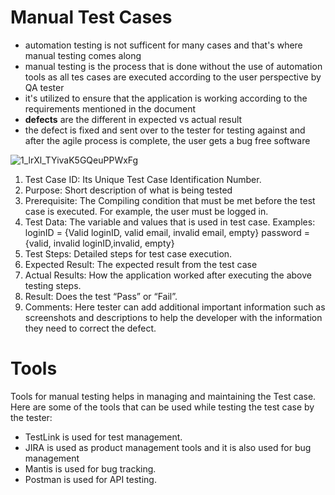# Manual Test Cases
- automation testing is not sufficent for many cases and that's where manual testing comes along
- manual testing is the process that is done without the use of automation tools as all tes cases are executed according to the user perspective by QA tester
- it's utilized to ensure that the application is working according to the requirements mentioned in the document
- **defects** are the different in expected vs actual result
- the defect is fixed and sent over to the tester for testing against and after the agile process is complete, the user gets a bug free software

![1_lrXl_TYivaK5GQeuPPWxFg](https://user-images.githubusercontent.com/59414750/108419763-2c0be980-71f0-11eb-8e8d-cf2d9e6631b1.jpeg)

1. Test Case ID: Its Unique Test Case Identification Number.
2. Purpose: Short description of what is being tested
3. Prerequisite: The Compiling condition that must be met before the test case is executed. For example, the user must be logged in.
4. Test Data: The variable and values that is used in test case. Examples: loginID = {Valid loginID, valid email, invalid email, empty} password = {valid, invalid loginID,invalid, empty}
5. Test Steps: Detailed steps for test case execution.
6. Expected Result: The expected result from the test case
7. Actual Results: How the application worked after executing the above testing steps.
8. Result: Does the test “Pass” or “Fail”.
9. Comments: Here tester can add additional important information such as screenshots and descriptions to help the developer with the information they need to correct the defect.

# Tools
Tools for manual testing helps in managing and maintaining the Test case. Here are some of the tools that can be used while testing the test case by the tester:

- TestLink is used for test management.
- JIRA is used as product management tools and it is also used for bug management
- Mantis is used for bug tracking.
- Postman is used for API testing.

